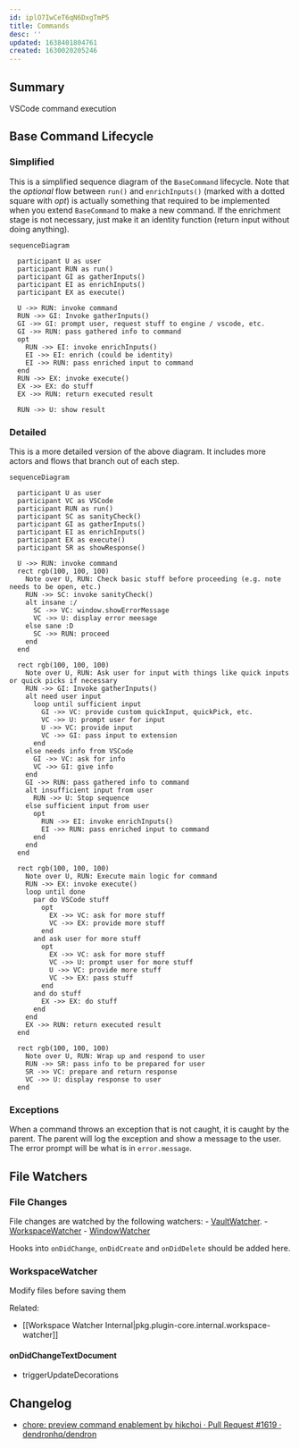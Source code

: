 ```yaml
---
id: iplO7IwCeT6qN6DxgTmP5
title: Commands
desc: ''
updated: 1638401804761
created: 1630020205246
---
```


## Summary

VSCode command execution

## Base Command Lifecycle

### Simplified

This is a simplified sequence diagram of the `BaseCommand` lifecycle.
Note that the _optional_ flow between `run()` and `enrichInputs()` (marked with a dotted square with _opt_) is actually something that required to be implemented when you extend `BaseCommand` to make a new command. If the enrichment stage is not necessary, just make it an identity function (return input without doing anything).

```mermaid
sequenceDiagram

  participant U as user
  participant RUN as run()
  participant GI as gatherInputs()
  participant EI as enrichInputs()
  participant EX as execute()

  U ->> RUN: invoke command
  RUN ->> GI: Invoke gatherInputs()
  GI ->> GI: prompt user, request stuff to engine / vscode, etc.
  GI ->> RUN: pass gathered info to command
  opt
    RUN ->> EI: invoke enrichInputs()
    EI ->> EI: enrich (could be identity)
    EI ->> RUN: pass enriched input to command
  end
  RUN ->> EX: invoke execute()
  EX ->> EX: do stuff
  EX ->> RUN: return executed result

  RUN ->> U: show result
```

### Detailed

This is a more detailed version of the above diagram. It includes more actors and flows that branch out of each step.

```mermaid
sequenceDiagram

  participant U as user
  participant VC as VSCode
  participant RUN as run()
  participant SC as sanityCheck()
  participant GI as gatherInputs()
  participant EI as enrichInputs()
  participant EX as execute()
  participant SR as showResponse()

  U ->> RUN: invoke command
  rect rgb(100, 100, 100)
    Note over U, RUN: Check basic stuff before proceeding (e.g. note needs to be open, etc.)
    RUN ->> SC: invoke sanityCheck()
    alt insane :/
      SC ->> VC: window.showErrorMessage
      VC ->> U: display error meesage
    else sane :D
      SC ->> RUN: proceed
    end
  end

  rect rgb(100, 100, 100)
    Note over U, RUN: Ask user for input with things like quick inputs or quick picks if necessary
    RUN ->> GI: Invoke gatherInputs()
    alt need user input
      loop until sufficient input
        GI ->> VC: provide custom quickInput, quickPick, etc.
        VC ->> U: prompt user for input
        U ->> VC: provide input
        VC ->> GI: pass input to extension
      end
    else needs info from VSCode
      GI ->> VC: ask for info
      VC ->> GI: give info
    end
    GI ->> RUN: pass gathered info to command
    alt insufficient input from user
      RUN ->> U: Stop sequence
    else sufficient input from user
      opt
        RUN ->> EI: invoke enrichInputs()
        EI ->> RUN: pass enriched input to command
      end
    end
  end

  rect rgb(100, 100, 100)
    Note over U, RUN: Execute main logic for command
    RUN ->> EX: invoke execute()
    loop until done
      par do VSCode stuff
        opt
          EX ->> VC: ask for more stuff
          VC ->> EX: provide more stuff
        end
      and ask user for more stuff
        opt
          EX ->> VC: ask for more stuff
          VC ->> U: prompt user for more stuff
          U ->> VC: provide more stuff
          VC ->> EX: pass stuff
        end
      and do stuff
        EX ->> EX: do stuff
      end
    end
    EX ->> RUN: return executed result
  end

  rect rgb(100, 100, 100)
    Note over U, RUN: Wrap up and respond to user
    RUN ->> SR: pass info to be prepared for user
    SR ->> VC: prepare and return response
    VC ->> U: display response to user
  end
```


### Exceptions

When a command throws an exception that is not caught, it is caught by the parent. The parent will log the exception and show a message to the user. The error prompt will be what is in `error.message`.


## File Watchers

### File Changes

File changes are watched by the following watchers:
	- [VaultWatcher](https://github.com/dendronhq/dendron/blob/master/packages/plugin-core/src/fileWatcher.ts#L65:L65).
	- [WorkspaceWatcher](https://github.com/dendronhq/dendron/blob/master/packages/plugin-core/src/WorkspaceWatcher.ts#L61:L61)
	- [WindowWatcher](https://github.com/dendronhq/dendron/blob/master/packages/plugin-core/src/windowWatcher.ts#L31:L31)

Hooks into `onDidChange`, `onDidCreate` and `onDidDelete` should be added here.

### WorkspaceWatcher

Modify files before saving them

Related:
- [[Workspace Watcher Internal|pkg.plugin-core.internal.workspace-watcher]]

#### onDidChangeTextDocument
- triggerUpdateDecorations


## Changelog 
- [chore: preview command enablement by hikchoi · Pull Request #1619 · dendronhq/dendron](https://github.com/dendronhq/dendron/pull/1619)